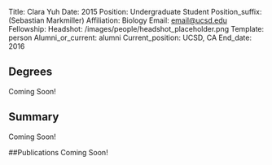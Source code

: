 Title: Clara Yuh
Date: 2015
Position: Undergraduate Student
Position_suffix: (Sebastian Markmiller)
Affiliation: Biology
Email: email@ucsd.edu
Fellowship:
Headshot: /images/people/headshot_placeholder.png
Template: person
Alumni_or_current: alumni
Current_position: UCSD, CA
End_date: 2016
<!-- Status: draft -->

## Degrees
Coming Soon!

## Summary
Coming Soon!

##Publications
Coming Soon!